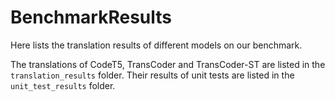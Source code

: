 # BenchmarkResults
Here lists the translation results of different models on our benchmark.

The translations of CodeT5, TransCoder and TransCoder-ST are listed in the `translation_results` folder. Their results of unit tests are listed in the `unit_test_results` folder.
